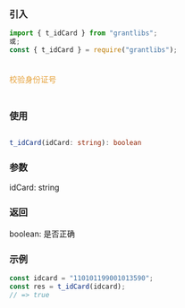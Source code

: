 ### 引入

```js
import { t_idCard } from "grantlibs";
或;
const { t_idCard } = require("grantlibs");
```

<div style="color: #E6A23C; fontSize: 18px; padding: 20px 0">
  校验身份证号
</div>

### 使用

```ts

t_idCard(idCard: string): boolean

```

### 参数

idCard: string

### 返回

boolean: 是否正确

### 示例

```js
const idcard = "110101199001013590";
const res = t_idCard(idcard);
// => true
```
